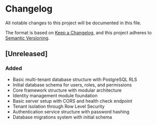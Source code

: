 # Changelog
All notable changes to this project will be documented in this file.

The format is based on [Keep a Changelog](https://keepachangelog.com/en/1.0.0/),
and this project adheres to [Semantic Versioning](https://semver.org/spec/v2.0.0.html).

## [Unreleased]

### Added
- Basic multi-tenant database structure with PostgreSQL RLS
- Initial database schema for users, roles, and permissions
- Core framework structure with modular architecture
- Identity management module foundation
- Basic server setup with CORS and health check endpoint
- Tenant isolation through Row Level Security
- Authentication service structure with password hashing
- Database migrations system with initial schema
